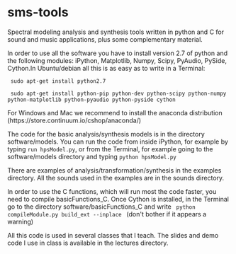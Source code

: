 sms-tools
=========

<p>Spectral modeling analysis and synthesis tools written in python and C for sound and music applications, plus some complementary material.</p>

<p> In order to use all the software you have to install version 2.7 of python and the following modules: iPython, Matplotlib, Numpy, Scipy, PyAudio, PySide, Cython.In Ubuntu/debian all this is as easy as to write in a Terminal:

<p> <code> sudo apt-get install python2.7 </code></p>
<p> <code> sudo apt-get install python-pip python-dev python-scipy python-numpy python-matplotlib python-pyaudio python-pyside cython </code></p>

<p>For Windows and Mac we recommend to install the anaconda distribution (https://store.continuum.io/cshop/anaconda/)</p>

<p>The code for the basic analysis/synthesis models is in the directory software/models. You can run the code from inside iPython, for example by typing <code>run hpsModel.py</code>, or from the Terminal, for example going to the software/models directory and typing <code>python hpsModel.py</code> </p>

<p>There are examples of analysis/transformation/synthesis in the examples directory. All the sounds used in the examples are in the sounds directory.</p>

<p>In order to use the C functions, which will run most the code faster, you need to compile basicFunctions_C. Once Cython is installed, in the Terminal go to the directory software/basicFunctions_C and write <code> python compileModule.py build_ext --inplace </code> (don't bother if it appears a warning) </p>

<p>All this code is used in several classes that I teach. The slides and demo code I use in class is available in the lectures directory.</p>






